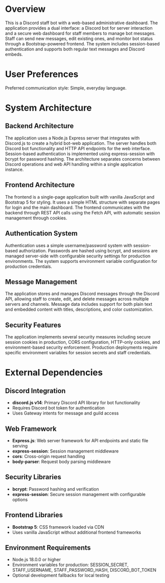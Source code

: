 # Overview

This is a Discord staff bot with a web-based administrative dashboard. The application provides a dual interface: a Discord bot for server interaction and a secure web dashboard for staff members to manage bot messages. Staff can send new messages, edit existing ones, and monitor bot status through a Bootstrap-powered frontend. The system includes session-based authentication and supports both regular text messages and Discord embeds.

# User Preferences

Preferred communication style: Simple, everyday language.

# System Architecture

## Backend Architecture
The application uses a Node.js Express server that integrates with Discord.js to create a hybrid bot-web application. The server handles both Discord bot functionality and HTTP API endpoints for the web interface. Session-based authentication is implemented using express-session with bcrypt for password hashing. The architecture separates concerns between Discord operations and web API handling within a single application instance.

## Frontend Architecture
The frontend is a single-page application built with vanilla JavaScript and Bootstrap 5 for styling. It uses a simple HTML structure with separate pages for login and the main dashboard. The frontend communicates with the backend through REST API calls using the Fetch API, with automatic session management through cookies.

## Authentication System
Authentication uses a simple username/password system with session-based authorization. Passwords are hashed using bcrypt, and sessions are managed server-side with configurable security settings for production environments. The system supports environment variable configuration for production credentials.

## Message Management
The application stores and manages Discord messages through the Discord API, allowing staff to create, edit, and delete messages across multiple servers and channels. Message data includes support for both plain text and embedded content with titles, descriptions, and color customization.

## Security Features
The application implements several security measures including secure session cookies in production, CORS configuration, HTTP-only cookies, and environment-based security enforcement. Production deployments require specific environment variables for session secrets and staff credentials.

# External Dependencies

## Discord Integration
- **discord.js v14**: Primary Discord API library for bot functionality
- Requires Discord bot token for authentication
- Uses Gateway intents for message and guild access

## Web Framework
- **Express.js**: Web server framework for API endpoints and static file serving
- **express-session**: Session management middleware
- **cors**: Cross-origin request handling
- **body-parser**: Request body parsing middleware

## Security Libraries
- **bcrypt**: Password hashing and verification
- **express-session**: Secure session management with configurable options

## Frontend Libraries
- **Bootstrap 5**: CSS framework loaded via CDN
- Uses vanilla JavaScript without additional frontend frameworks

## Environment Requirements
- Node.js 18.0.0 or higher
- Environment variables for production: SESSION_SECRET, STAFF_USERNAME, STAFF_PASSWORD_HASH, DISCORD_BOT_TOKEN
- Optional development fallbacks for local testing